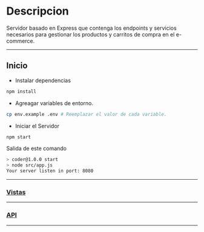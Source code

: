 # Descripcion
Servidor basado en Express que contenga los endpoints y servicios necesarios para gestionar los productos y carritos de compra en el e-commerce.
***
## Inicio
- Instalar dependencias
```sh
npm install
``` 
- Agreagar variables de entorno.
```sh
cp env.example .env # Reemplazar el valor de cada variable.
``` 
- Iniciar el Servidor
```sh
npm start
```
Salida de este comando
```sh
> coder@1.0.0 start
> node src/app.js
Your server listen in port: 8080
```
***
### [Vistas](VIEWS.md)
***
### [API](API.md)
***


